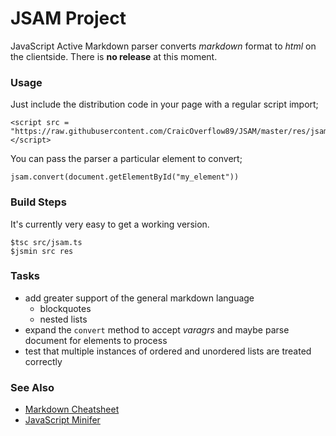JSAM Project
============

JavaScript Active Markdown parser converts _markdown_ format to _html_ on the clientside. There is **no release** at this moment.

### Usage

Just include the distribution code in your page with a regular script import;

```
<script src = "https://raw.githubusercontent.com/CraicOverflow89/JSAM/master/res/jsam.min.js"></script>
```

You can pass the parser a particular element to convert;

```
jsam.convert(document.getElementById("my_element"))
```

### Build Steps

It's currently very easy to get a working version.

```
$tsc src/jsam.ts
$jsmin src res
```

### Tasks

 - add greater support of the general markdown language
    - blockquotes
    - nested lists
 - expand the `convert` method to accept _varagrs_ and maybe parse document for elements to process
 - test that multiple instances of ordered and unordered lists are treated correctly

### See Also

 - [Markdown Cheatsheet](https://github.com/adam-p/markdown-here/wiki/Markdown-Cheatsheet)
 - [JavaScript Minifer](https://github.com/CraicOverflow89/JavaScript-Minifier)